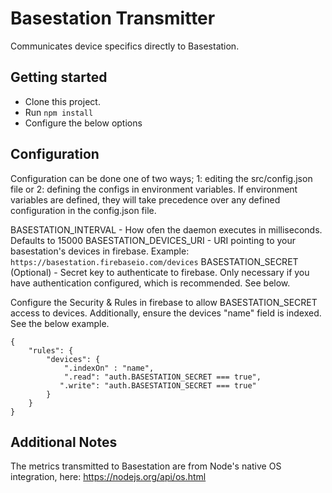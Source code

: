 # Basestation Transmitter
Communicates device specifics directly to Basestation.

## Getting started

 - Clone this project.
 - Run `npm install` 
 - Configure the below options

## Configuration
Configuration can be done one of two ways; 1: editing the src/config.json file or 2: defining the configs in environment variables. If environment variables are defined, they will take precedence over any defined configuration in the config.json file.

BASESTATION_INTERVAL - How ofen the daemon executes in milliseconds. Defaults to 15000
BASESTATION_DEVICES_URI - URI pointing to your basestation's devices in firebase. Example: `https://basestation.firebaseio.com/devices`
BASESTATION_SECRET (Optional) -  Secret key to authenticate to firebase. Only necessary if you have authentication configured, which is recommended. See below.

Configure the Security & Rules in firebase to allow BASESTATION_SECRET access to devices. Additionally, ensure the devices "name" field is indexed. See the below example.
```
{
    "rules": {
        "devices": {
            ".indexOn" : "name",
            ".read": "auth.BASESTATION_SECRET === true",
           ".write": "auth.BASESTATION_SECRET === true"
        }
    }
}
```

## Additional Notes
The metrics transmitted to Basestation are from Node's native OS integration, here: https://nodejs.org/api/os.html
